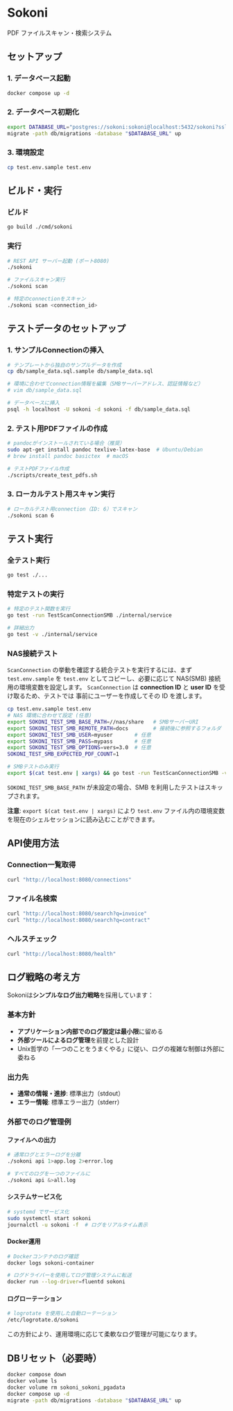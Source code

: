 # Sokoni

PDF ファイルスキャン・検索システム

## セットアップ

### 1. データベース起動

```bash
docker compose up -d
```

### 2. データベース初期化

```bash
export DATABASE_URL="postgres://sokoni:sokoni@localhost:5432/sokoni?sslmode=disable"
migrate -path db/migrations -database "$DATABASE_URL" up
```

### 3. 環境設定

```bash
cp test.env.sample test.env
```

## ビルド・実行

### ビルド

```bash
go build ./cmd/sokoni
```

### 実行

```bash
# REST API サーバー起動 (ポート8080)
./sokoni

# ファイルスキャン実行
./sokoni scan

# 特定のconnectionをスキャン
./sokoni scan <connection_id>
```

## テストデータのセットアップ

### 1. サンプルConnectionの挿入

```bash
# テンプレートから独自のサンプルデータを作成
cp db/sample_data.sql.sample db/sample_data.sql

# 環境に合わせてconnection情報を編集（SMBサーバーアドレス、認証情報など）
# vim db/sample_data.sql

# データベースに挿入
psql -h localhost -U sokoni -d sokoni -f db/sample_data.sql
```

### 2. テスト用PDFファイルの作成

```bash
# pandocがインストールされている場合（推奨）
sudo apt-get install pandoc texlive-latex-base  # Ubuntu/Debian
# brew install pandoc basictex  # macOS

# テストPDFファイル作成
./scripts/create_test_pdfs.sh
```

### 3. ローカルテスト用スキャン実行

```bash
# ローカルテスト用connection（ID: 6）でスキャン
./sokoni scan 6
```

## テスト実行

### 全テスト実行

```bash
go test ./...
```

### 特定テストの実行

```bash
# 特定のテスト関数を実行
go test -run TestScanConnectionSMB ./internal/service

# 詳細出力
go test -v ./internal/service
```

### NAS接続テスト

`ScanConnection` の挙動を確認する統合テストを実行するには、まず `test.env.sample`
を `test.env` としてコピーし、必要に応じて NAS(SMB) 接続用の環境変数を設定します。
`ScanConnection` は **connection ID** と **user ID** を受け取るため、テストでは
事前にユーザーを作成してその ID を渡します。

```bash
cp test.env.sample test.env
# NAS 環境に合わせて設定 (任意)
export SOKONI_TEST_SMB_BASE_PATH=//nas/share   # SMBサーバーURI
export SOKONI_TEST_SMB_REMOTE_PATH=docs        # 接続後に参照するフォルダ
export SOKONI_TEST_SMB_USER=myuser       # 任意
export SOKONI_TEST_SMB_PASS=mypass       # 任意
export SOKONI_TEST_SMB_OPTIONS=vers=3.0  # 任意
SOKONI_TEST_SMB_EXPECTED_PDF_COUNT=1

# SMBテストのみ実行
export $(cat test.env | xargs) && go test -run TestScanConnectionSMB -v ./internal/service
```

`SOKONI_TEST_SMB_BASE_PATH` が未設定の場合、SMB を利用したテストはスキップされます。

**注意**: `export $(cat test.env | xargs)` により `test.env` ファイル内の環境変数を現在のシェルセッションに読み込むことができます。

## API使用方法

### Connection一覧取得

```bash
curl "http://localhost:8080/connections"
```

### ファイル名検索

```bash
curl "http://localhost:8080/search?q=invoice"
curl "http://localhost:8080/search?q=contract"
```

### ヘルスチェック

```bash
curl "http://localhost:8080/health"
```

## ログ戦略の考え方

Sokoniは**シンプルなログ出力戦略**を採用しています：

### 基本方針
- **アプリケーション内部でのログ設定は最小限**に留める
- **外部ツールによるログ管理**を前提とした設計
- Unix哲学の「一つのことをうまくやる」に従い、ログの複雑な制御は外部に委ねる

### 出力先
- **通常の情報・進捗**: 標準出力（stdout）
- **エラー情報**: 標準エラー出力（stderr）

### 外部でのログ管理例

#### ファイルへの出力
```bash
# 通常ログとエラーログを分離
./sokoni api 1>app.log 2>error.log

# すべてのログを一つのファイルに
./sokoni api &>all.log
```

#### システムサービス化
```bash
# systemd でサービス化
sudo systemctl start sokoni
journalctl -u sokoni -f  # ログをリアルタイム表示
```

#### Docker運用
```bash
# Dockerコンテナのログ確認
docker logs sokoni-container

# ログドライバーを使用してログ管理システムに転送
docker run --log-driver=fluentd sokoni
```

#### ログローテーション
```bash
# logrotate を使用した自動ローテーション
/etc/logrotate.d/sokoni
```

この方針により、運用環境に応じて柔軟なログ管理が可能になります。

## DBリセット（必要時）

```bash
docker compose down
docker volume ls 
docker volume rm sokoni_sokoni_pgadata
docker compose up -d
migrate -path db/migrations -database "$DATABASE_URL" up
```
